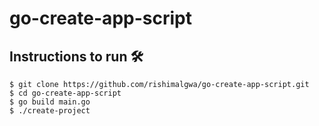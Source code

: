 # go-create-app-script

## Instructions to run 🛠️
```
$ git clone https://github.com/rishimalgwa/go-create-app-script.git
$ cd go-create-app-script
$ go build main.go
$ ./create-project
```
